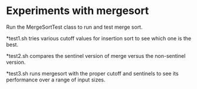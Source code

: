 
Experiments with mergesort
==========================

Run the MergeSortTest class to run and test merge sort.

*test1.sh tries various cutoff values for insertion sort to see which one is the best.

*test2.sh compares the sentinel version of merge versus the non-sentinel version.

*test3.sh runs mergesort with the proper cutoff and sentinels to see its performance over a range of input sizes.
